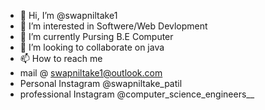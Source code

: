 - 👋 Hi, I’m @swapniltake1
- 👀 I’m interested in Softwere/Web Devlopment
- 🌱 I’m currently Pursing B.E Computer
- 💞️ I’m looking to collaborate on java
- 📫 How to reach me 
- mail @ swapniltake1@outlook.com 
- Personal Instagram @swapniltake_patil
- professional Instagram @computer_science_engineers__


<!---
swapniltake1/swapniltake1 is a ✨ special ✨ repository because its `README.md` (this file) appears on your GitHub profile.
You can click the Preview link to take a look at your changes.
--->
